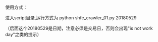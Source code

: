 使用方式：

进入script目录,运行方式为
python shfe_crawler_01.py 20180529

（后面这个20180529是日期，注意必须是交易日，否则会出现"is not work day"之类的提示）